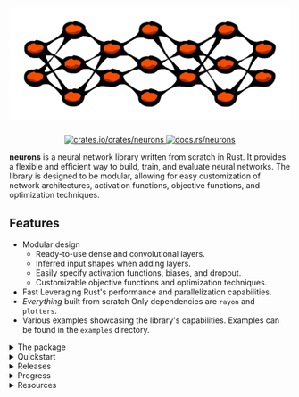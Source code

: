 <h1 align="center">
  <img src="https://raw.githubusercontent.com/hallvardnmbu/neurons/main/documentation/neurons-long-white-bg.svg", alt="neurons">
  <br>
</h1>

<div align="center">
  <a href="https://crates.io/crates/neurons">
    <img src="https://img.shields.io/crates/v/neurons" alt="crates.io/crates/neurons"/>
  </a>
  <a href="https://docs.rs/neurons">
    <img src="https://docs.rs/neurons/badge.svg" alt="docs.rs/neurons"/>
  </a>
</div>

<b>neurons</b> is a neural network library written from scratch in Rust. It provides a flexible and efficient way to build, train, and evaluate neural networks. The library is designed to be modular, allowing for easy customization of network architectures, activation functions, objective functions, and optimization techniques.

## Features

- Modular design
  - Ready-to-use dense and convolutional layers.
  - Inferred input shapes when adding layers.
  - Easily specify activation functions, biases, and dropout.
  - Customizable objective functions and optimization techniques.
- Fast
  Leveraging Rust's performance and parallelization capabilities.
- <i>Everything</i> built from scratch
  Only dependencies are `rayon` and `plotters`.
- Various examples showcasing the library's capabilities.
  Examples can be found in the `examples` directory.

<details>
  <summary>The package</summary>

  The package is divided into separate modules, each containing different parts of the library, everything being connected through the `network` module.

  ### Core

  - `tensor`
    Describes the custom tensor struct and its operations.
    A tensor is here divided into four different types:
    - `Single`: One-dimensional data (`Vec<_>`).
    - `Double`: Two-dimensional data (`Vec<Vec<_>>`).
    - `Triple`: Three-dimensional data (`Vec<Vec<Vec<_>>>`).
    - `Quadruple`: Four-dimensional data (`Vec<Vec<Vec<Vec<_>>>>`).
    Each shape following the same pattern of operations, but with increasing dimensions.
    Thus, every tensor contains information about its shape and data.
    The reason for wrapping the data in this way is to easily allow for dynamic shapes and types in the network.
  - `random`
    Functionality for random number generation.

  ### Layers

  - `dense`
    Describes the dense layer and its operations.
  - `convolution`
    Describes the convolutional layer and its operations.
    If the input is a tensor of shape `Single`, the layer will automatically reshape it into a `Triple` tensor.
  - `maxpool`
    Describes the maxpool layer and its operations.
    If the input is a tensor of shape `Single`, the layer will automatically reshape it into a `Triple` tensor.

  ### Functions

  - `activation`
    Contains all the possible activation functions to be used.
  - `objective`
    Contains all the possible objective functions to be used.
  - `optimizer`
    Contains all the possible optimization techniques to be used.
</details>

<details>
  <summary>Quickstart</summary>

  ```rust
  use neurons::{activation, network, objective, optimizer, tensor};

  fn main() {

      // New feedforward network with input shape (1, 28, 28)
      let mut network = network::Network::new(tensor::Shape::Triple(1, 28, 28));

      // Convolution(filters, kernel, stride, padding, activation, Some(dropout))
      network.convolution(5, (3, 3), (1, 1), (1, 1), activation::Activation::ReLU, None);

      // Maxpool(kernel, stride)
      network.maxpool((2, 2), (2, 2));

      // Dense(outputs, activation, bias, Some(dropout))
      network.dense(100, activation::Activation::ReLU, false, None);

      // Dense(outputs, activation, bias, Some(dropout))
      network.dense(10, activation::Activation::Softmax, false, None);

      network.set_optimizer(
          optimizer::Optimizer::AdamW(
              optimizer::AdamW {
                  learning_rate: 0.001,
                  beta1: 0.9,
                  beta2: 0.999,
                  epsilon: 1e-8,
                  decay: 0.01,

                  // To be filled by the network:
                  momentum: vec![],
                  velocity: vec![],
              }
          )
      );
      network.set_objective(
          objective::Objective::MSE,    // Objective function
          Some((-1f32, 1f32))           // Gradient clipping
      );

      println!("{}", network);          // Display the network

      let (x, y) = {  };                // Add your data here
      let validation = Some((0.2, 5));  // 20% val. & early stopping if val. loss increases 5 times
      let batch = 32;                   // Minibatch size
      let epochs = 100;                 // Number of epochs
      let print = Some(10);             // Print every 10th epoch
      let (train_loss, val_loss) = network.learn(x, y, validation, batch, epochs, print);
  }
  ```
</details>

<details>
  <summary>Releases</summary>

  ## 2.0.2 (Improved compatability of differing layers)

  Layers now automatically reshape input tensors to the correct shape.
  I.e., your network could be conv->dense->conv etc.
  Earlier versions only allowed conv/maxpool->dense connections.

  Note: While this is now possible, some testing proved this to be sub-optimal in terms of performance.

  ## 2.0.1 (Optimized optimizer step)

  Combines operations to single-loop instead of repeadedly iterating over the `tensor::Tensor`'s.

  ### Benchmarking examples/example_benchmark.rs (mnist version)

  ```raw
  v2.0.1: 16.504570304s (1.05x speedup)
  v2.0.0: 17.268632412s
  ```

  ## 2.0.0 (Fix batched weight updates)

  * Weight updates are now batched correctly.
    - See `network::Network::learn` for details.

  ### Benchmarking examples/example_benchmark.rs (mnist version)

  ```raw
  batched (128): 17.268632412s (4.82x speedup)
  unbatched (1): 83.347593292s
  ```

  ## 1.1.0 (Improved optimizer step)

  * Optimizer step more intuitive and easy to read.
  * Using `tensor::Tensor` instead of manually handing vectors.

  ## 1.0.0 (Fully working integrated network)

  * Network of Convolutional and Dense layers works.

  ## 0.3.0 (Batched training; parallelization)

  * Batched training (`network::Network::learn`)
  * Parallelization of batches (`rayon`)

  ### Benchmarking examples/example_benchmark.rs (iris version)

  ```raw
  v0.3.0: 0.318811179s (6.95x speedup)
  v0.2.2: 2.218362758s
  ```

  ## 0.2.2 (Convolution)

  * Convolutional layer
  * Improved documentation

  ## 0.2.0 (Feedback)

  * Feedback connections

  ## 0.1.5

  * Improved documentation

  ## 0.1.1

  * Custom tensor struct
  * Unit tests

  ## 0.1.0 (Dense)

  * Dense feedforward network
  * Activation functions
  * Objective functions
  * Optimization techniques

</details>

<details>
  <summary>Progress</summary>

  ## Layer types
    - [x] Dense
    - [x] Convolutional
      - [x] Forward pass
        - [x] Padding
        - [x] Stride
        - [ ] Dilation
      - [x] Backward pass
        - [x] Padding
        - [x] Stride
        - [ ] Dilation
      - [x] Max pooling

  ## Activation functions
    - [x] Linear
    - [x] Sigmoid
    - [x] Tanh
    - [x] ReLU
    - [x] LeakyReLU
    - [x] Softmax

  ## Objective functions
    - [x] AE
    - [x] MAE
    - [x] MSE
    - [x] RMSE
    - [x] CrossEntropy
    - [x] BinaryCrossEntropy
    - [x] KLDivergence

  ## Optimization techniques
    - [x] SGD
    - [x] SGDM
    - [x] Adam
    - [x] AdamW
    - [x] RMSprop
    - [x] Minibatch

  ## Architecture
    - [x] Feedforward (dubbed `Network`)
    - [ ] Recurrent
    - [ ] Skip connections
    - [ ] Feedback connections
      - [x] Dense to Dense
      - [ ] Dense to Convolutional
      - [ ] Convolutional to Dense
      - [ ] Convolutional to Convolutional

  ### Feedback
    - [ ] Selectable gradient accumulation
    - [ ] Selectable __loops__ integration wrt. updating weights
    - [ ] Improved feedback logic wrt. output/input-shapes

  ## Regularization
    - [x] Dropout
    - [x] Early stopping
    - [ ] Batch normalization

  ## Parallelization
    - [x] Parallelization of batches
    - [ ] Other parallelization?
      - NOTE: Slowdown when parallelizing _everything_ (commit: 1f94cea56630a46d40755af5da20714bc0357146).

  ## Testing
    - [x] Unit tests
      - [x] Thorough testing of activation functions
      - [x] Thorough testing of objective functions
      - [x] Thorough testing of optimization techniques
      - [ ] Thorough testing of feedback scaling (wrt. gradients)
    - [x] Integration tests
      - [x] Network forward pass
      - [x] Network backward pass
      - [x] Network training (i.e., weight updates)

  ## Examples
    - [x] XOR
    - [x] Iris
      - [x] MLP
      - [ ] MLP + Feedback
    - [ ] Linear regression
      - [ ] MLP
      - [ ] MLP + Feedback
    - [ ] Classification TBA.
      - [ ] MLP
      - [ ] MLP + Feedback
    - [ ] MNIST
      - [ ] MLP
      - [ ] MLP + Feedback
      - [x] CNN
      - [ ] CNN + Feedback
    - [ ] CIFAR-10
      - [ ] CNN
      - [ ] CNN + Feedback

  ## Other
    - [x] Documentation
    - [x] Custom random weight initialization
    - [x] Custom tensor type
    - [x] Plotting
    - [x] Data from file
      - [ ] General data loading functionality
    - [x] Custom icon/image for documentation
    - [x] Custom stylesheet for documentation
    - [x] Add number of parameters when displaying `Network`
    - [ ] Network type specification (e.g. f32, f64)
    - [ ] Serialisation (saving and loading)
      - [ ] Single layer weights
      - [ ] Entire network weights
      - [ ] Custom (binary) file format, with header explaining contents
    - [ ] Logging

</details>

<details>
  <summary>Resources</summary>

  ## Sources

  * [backpropagation](https://towardsdatascience.com/backpropagation-from-scratch-how-neural-networks-really-work-36ee4af202bf)
  * [softmax](https://e2eml.school/softmax)
  * [momentum](https://pytorch.org/docs/stable/generated/torch.optim.SGD.html)
  * [Adam](https://pytorch.org/docs/stable/generated/torch.optim.Adam.html)
  * [AdamW](https://pytorch.org/docs/stable/generated/torch.optim.AdamW.html)
  * [RMSprop](https://pytorch.org/docs/stable/generated/torch.optim.RMSprop.html)
  * [convolution 1](https://deeplearning.cs.cmu.edu/F21/document/recitation/Recitation5/CNN_Backprop_Recitation_5_F21.pdf)
  * [convolution 2](https://www.jefkine.com/general/2016/09/05/backpropagation-in-convolutional-neural-networks/)
  * [convolution 3](https://sites.cc.gatech.edu/classes/AY2021/cs7643_spring/assets/L11_CNNs.pdf)

  ### Tools used

  * [GitHub Copilot](https://github.com/features/copilot)
  * [ChatGPT](https://chatgpt.com)
  * [Mistral](https://chat.mistral.ai/chat)
  * [Claude](https://claude.ai)

  ## Inspiration

  * [candle](https://github.com/huggingface/candle/tree/main)
  * [rust-simple-nn](https://github.com/danhper/rust-simple-nn/tree/master)

</details>
